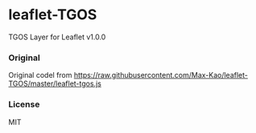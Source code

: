 # leaflet-TGOS
TGOS Layer for Leaflet v1.0.0

### Original

Original codel from https://raw.githubusercontent.com/Max-Kao/leaflet-TGOS/master/leaflet-tgos.js

### License

MIT